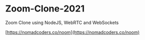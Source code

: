 # Zoom-Clone-2021

Zoom Clone using NodeJS, WebRTC and WebSockets

[https://nomadcoders.co/noom](https://nomadcoders.co/noom)
